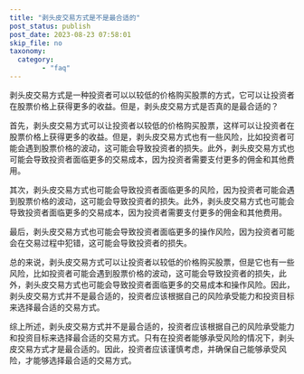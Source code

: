 ```yaml
---
title: "剥头皮交易方式是不是最合适的"
post_status: publish
post_date: 2023-08-23 07:58:01
skip_file: no
taxonomy:
  category:
        - "faq"
---
```


剥头皮交易方式是一种投资者可以以较低的价格购买股票的方式，它可以让投资者在股票价格上获得更多的收益。但是，剥头皮交易方式是否真的是最合适的？

首先，剥头皮交易方式可以让投资者以较低的价格购买股票，这样可以让投资者在股票价格上获得更多的收益。但是，剥头皮交易方式也有一些风险，比如投资者可能会遇到股票价格的波动，这可能会导致投资者的损失。此外，剥头皮交易方式也可能会导致投资者面临更多的交易成本，因为投资者需要支付更多的佣金和其他费用。

其次，剥头皮交易方式也可能会导致投资者面临更多的风险，因为投资者可能会遇到股票价格的波动，这可能会导致投资者的损失。此外，剥头皮交易方式也可能会导致投资者面临更多的交易成本，因为投资者需要支付更多的佣金和其他费用。

最后，剥头皮交易方式也可能会导致投资者面临更多的操作风险，因为投资者可能会在交易过程中犯错，这可能会导致投资者的损失。

总的来说，剥头皮交易方式可以让投资者以较低的价格购买股票，但是它也有一些风险，比如投资者可能会遇到股票价格的波动，这可能会导致投资者的损失，此外，剥头皮交易方式也可能会导致投资者面临更多的交易成本和操作风险。因此，剥头皮交易方式并不是最合适的，投资者应该根据自己的风险承受能力和投资目标来选择最合适的交易方式。

综上所述，剥头皮交易方式并不是最合适的，投资者应该根据自己的风险承受能力和投资目标来选择最合适的交易方式。只有在投资者能够承受风险的情况下，剥头皮交易方式才是最合适的。因此，投资者应该谨慎考虑，并确保自己能够承受风险，才能够选择最合适的交易方式。

